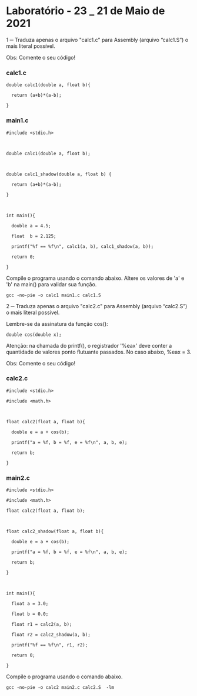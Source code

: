 # Laboratório - 23 _ 21 de Maio de 2021

1 ─ Traduza apenas o arquivo "calc1.c" para Assembly (arquivo “calc1.S”) o mais literal possível. 

Obs: Comente o seu código!

### calc1.c

    double calc1(double a, float b){

      return (a+b)*(a-b);

    }

### main1.c

    #include <stdio.h>



    double calc1(double a, float b);



    double calc1_shadow(double a, float b) {

      return (a+b)*(a-b);

    }



    int main(){

      double a = 4.5;

      float  b = 2.125;

      printf("%f == %f\n", calc1(a, b), calc1_shadow(a, b));

      return 0;

    }

Compile o programa usando o comando abaixo. Altere os valores de 'a' e 'b' na main() para validar sua função.

    gcc -no-pie -o calc1 main1.c calc1.S

2 ─ Traduza apenas o arquivo "calc2.c" para Assembly (arquivo “calc2.S”) o mais literal possível. 

Lembre-se da assinatura da função cos():

    double cos(double x);

Atenção: na chamada do printf(), o registrador '%eax' deve conter a quantidade de valores ponto flutuante passados. No caso abaixo, %eax = 3.

Obs: Comente o seu código!

### calc2.c

    #include <stdio.h>

    #include <math.h>



    float calc2(float a, float b){

      double e = a + cos(b);

      printf("a = %f, b = %f, e = %f\n", a, b, e);

      return b;

    }

### main2.c

    #include <stdio.h>

    #include <math.h>

    float calc2(float a, float b);



    float calc2_shadow(float a, float b){

      double e = a + cos(b);

      printf("a = %f, b = %f, e = %f\n", a, b, e);

      return b;

    }



    int main(){

      float a = 3.0;

      float b = 0.0;

      float r1 = calc2(a, b);

      float r2 = calc2_shadow(a, b);

      printf("%f == %f\n", r1, r2);

      return 0;

    }

Compile o programa usando o comando abaixo.

    gcc -no-pie -o calc2 main2.c calc2.S  -lm